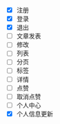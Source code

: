 - [x] 注册
- [x] 登录
- [x] 退出
- [ ] 文章发表
- [ ] 修改
- [ ] 列表
- [ ] 分页
- [ ] 标签
- [ ] 详情
- [ ] 点赞
- [ ] 取消点赞
- [ ] 个人中心
- [x] 个人信息更新
